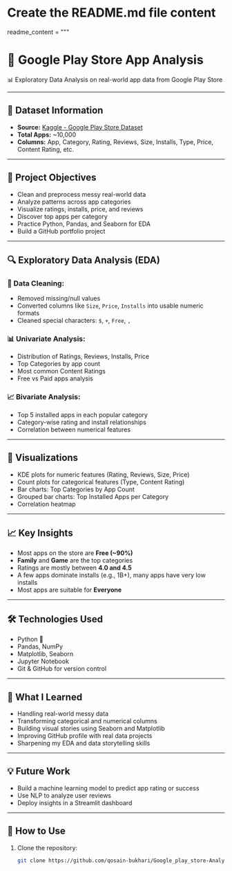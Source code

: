 # Create the README.md file content
readme_content = """
# 📱 Google Play Store App Analysis

📊 Exploratory Data Analysis on real-world app data from Google Play Store

---

## 📁 Dataset Information

- **Source:** [Kaggle - Google Play Store Dataset](https://www.kaggle.com/datasets/lava18/google-play-store-apps)
- **Total Apps:** ~10,000
- **Columns:** App, Category, Rating, Reviews, Size, Installs, Type, Price, Content Rating, etc.

---

## 🚀 Project Objectives

- Clean and preprocess messy real-world data
- Analyze patterns across app categories
- Visualize ratings, installs, price, and reviews
- Discover top apps per category
- Practice Python, Pandas, and Seaborn for EDA
- Build a GitHub portfolio project

---

## 🔍 Exploratory Data Analysis (EDA)

### 🧼 Data Cleaning:
- Removed missing/null values
- Converted columns like `Size`, `Price`, `Installs` into usable numeric formats
- Cleaned special characters: `$`, `+`, `Free`, `,`

### 📊 Univariate Analysis:
- Distribution of Ratings, Reviews, Installs, Price
- Top Categories by app count
- Most common Content Ratings
- Free vs Paid apps analysis

### 📈 Bivariate Analysis:
- Top 5 installed apps in each popular category
- Category-wise rating and install relationships
- Correlation between numerical features

---

## 📸 Visualizations

- KDE plots for numeric features (Rating, Reviews, Size, Price)
- Count plots for categorical features (Type, Content Rating)
- Bar charts: Top Categories by App Count
- Grouped bar charts: Top Installed Apps per Category
- Correlation heatmap

---

## 📈 Key Insights

- Most apps on the store are **Free (~90%)**
- **Family** and **Game** are the top categories
- Ratings are mostly between **4.0 and 4.5**
- A few apps dominate installs (e.g., 1B+), many apps have very low installs
- Most apps are suitable for **Everyone**

---

## 🛠️ Technologies Used

- Python 🐍
- Pandas, NumPy
- Matplotlib, Seaborn
- Jupyter Notebook
- Git & GitHub for version control

---

## 🧠 What I Learned

- Handling real-world messy data
- Transforming categorical and numerical columns
- Building visual stories using Seaborn and Matplotlib
- Improving GitHub profile with real data projects
- Sharpening my EDA and data storytelling skills

---

## 💡 Future Work

- Build a machine learning model to predict app rating or success
- Use NLP to analyze user reviews
- Deploy insights in a Streamlit dashboard

---

## 📂 How to Use

1. Clone the repository:
   ```bash
   git clone https://github.com/qosain-bukhari/Google_play_store-Analysis.git
